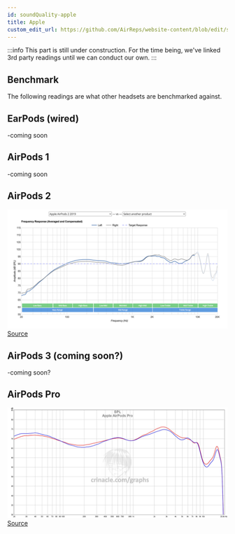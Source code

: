 ```yaml
---
id: soundQuality-apple
title: Apple
custom_edit_url: https://github.com/AirReps/website-content/blob/edit/soundQuality-apple.md
---
```


:::info
This part is still under construction. For the time being, we've linked 3rd party readings until we can conduct our own.
:::

## Benchmark
The following readings are what other headsets are benchmarked against.

## EarPods (wired)
-coming soon

## AirPods 1
-coming soon

## AirPods 2
![AirPods 2 - 2019](./assets/sound-quality/graphs/AirPods-2019.png)
[Source](https://www.rtings.com/headphones/1-4/graph#797/3992)

## AirPods 3 (coming soon?)
-coming soon?

## AirPods Pro
![Apple AirPod Pro](./assets/sound-quality/graphs/AirPods-Pro.jpg)
[Source](https://crinacle.com/graphs/iems/apple-airpods-pro/)